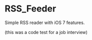 RSS_Feeder
==========

Simple RSS reader with iOS 7 features.

(this was a code test for a job interview)
